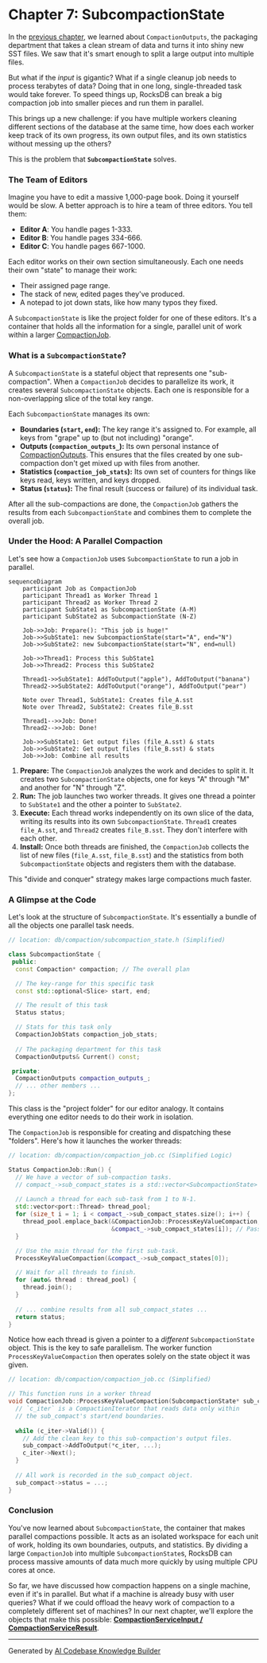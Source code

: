 # Chapter 7: SubcompactionState

In the [previous chapter](06_compactionoutputs_.md), we learned about `CompactionOutputs`, the packaging department that takes a clean stream of data and turns it into shiny new SST files. We saw that it's smart enough to split a large output into multiple files.

But what if the *input* is gigantic? What if a single cleanup job needs to process terabytes of data? Doing that in one long, single-threaded task would take forever. To speed things up, RocksDB can break a big compaction job into smaller pieces and run them in parallel.

This brings up a new challenge: if you have multiple workers cleaning different sections of the database at the same time, how does each worker keep track of its own progress, its own output files, and its own statistics without messing up the others?

This is the problem that **`SubcompactionState`** solves.

### The Team of Editors

Imagine you have to edit a massive 1,000-page book. Doing it yourself would be slow. A better approach is to hire a team of three editors. You tell them:
*   **Editor A**: You handle pages 1-333.
*   **Editor B**: You handle pages 334-666.
*   **Editor C**: You handle pages 667-1000.

Each editor works on their own section simultaneously. Each one needs their own "state" to manage their work:
*   Their assigned page range.
*   The stack of new, edited pages they've produced.
*   A notepad to jot down stats, like how many typos they fixed.

A `SubcompactionState` is like the project folder for one of these editors. It's a container that holds all the information for a single, parallel unit of work within a larger [CompactionJob](03_compactionjob_.md).

### What is a `SubcompactionState`?

A `SubcompactionState` is a stateful object that represents one "sub-compaction". When a `CompactionJob` decides to parallelize its work, it creates several `SubcompactionState` objects. Each one is responsible for a non-overlapping slice of the total key range.

Each `SubcompactionState` manages its own:
*   **Boundaries (`start`, `end`):** The key range it's assigned to. For example, all keys from "grape" up to (but not including) "orange".
*   **Outputs (`compaction_outputs_`):** Its own personal instance of [CompactionOutputs](06_compactionoutputs_.md). This ensures that the files created by one sub-compaction don't get mixed up with files from another.
*   **Statistics (`compaction_job_stats`):** Its own set of counters for things like keys read, keys written, and keys dropped.
*   **Status (`status`):** The final result (success or failure) of its individual task.

After all the sub-compactions are done, the `CompactionJob` gathers the results from each `SubcompactionState` and combines them to complete the overall job.

### Under the Hood: A Parallel Compaction

Let's see how a `CompactionJob` uses `SubcompactionState` to run a job in parallel.

```mermaid
sequenceDiagram
    participant Job as CompactionJob
    participant Thread1 as Worker Thread 1
    participant Thread2 as Worker Thread 2
    participant SubState1 as SubcompactionState (A-M)
    participant SubState2 as SubcompactionState (N-Z)

    Job->>Job: Prepare(): "This job is huge!"
    Job->>SubState1: new SubcompactionState(start="A", end="N")
    Job->>SubState2: new SubcompactionState(start="N", end=null)

    Job->>Thread1: Process this SubState1
    Job->>Thread2: Process this SubState2

    Thread1->>SubState1: AddToOutput("apple"), AddToOutput("banana")
    Thread2->>SubState2: AddToOutput("orange"), AddToOutput("pear")

    Note over Thread1, SubState1: Creates file_A.sst
    Note over Thread2, SubState2: Creates file_B.sst

    Thread1-->>Job: Done!
    Thread2-->>Job: Done!

    Job->>SubState1: Get output files (file_A.sst) & stats
    Job->>SubState2: Get output files (file_B.sst) & stats
    Job->>Job: Combine all results
```
1.  **Prepare:** The `CompactionJob` analyzes the work and decides to split it. It creates two `SubcompactionState` objects, one for keys "A" through "M" and another for "N" through "Z".
2.  **Run:** The job launches two worker threads. It gives one thread a pointer to `SubState1` and the other a pointer to `SubState2`.
3.  **Execute:** Each thread works independently on its own slice of the data, writing its results into its own `SubcompactionState`. `Thread1` creates `file_A.sst`, and `Thread2` creates `file_B.sst`. They don't interfere with each other.
4.  **Install:** Once both threads are finished, the `CompactionJob` collects the list of new files (`file_A.sst`, `file_B.sst`) and the statistics from both `SubcompactionState` objects and registers them with the database.

This "divide and conquer" strategy makes large compactions much faster.

### A Glimpse at the Code

Let's look at the structure of `SubcompactionState`. It's essentially a bundle of all the objects one parallel task needs.

```cpp
// location: db/compaction/subcompaction_state.h (Simplified)

class SubcompactionState {
 public:
  const Compaction* compaction; // The overall plan

  // The key-range for this specific task
  const std::optional<Slice> start, end;

  // The result of this task
  Status status;

  // Stats for this task only
  CompactionJobStats compaction_job_stats;
  
  // The packaging department for this task
  CompactionOutputs& Current() const;

 private:
  CompactionOutputs compaction_outputs_;
  // ... other members ...
};
```
This class is the "project folder" for our editor analogy. It contains everything one editor needs to do their work in isolation.

The `CompactionJob` is responsible for creating and dispatching these "folders". Here's how it launches the worker threads:

```cpp
// location: db/compaction/compaction_job.cc (Simplified Logic)

Status CompactionJob::Run() {
  // We have a vector of sub-compaction tasks.
  // compact_->sub_compact_states is a std::vector<SubcompactionState>
  
  // Launch a thread for each sub-task from 1 to N-1.
  std::vector<port::Thread> thread_pool;
  for (size_t i = 1; i < compact_->sub_compact_states.size(); i++) {
    thread_pool.emplace_back(&CompactionJob::ProcessKeyValueCompaction, this,
                             &compact_->sub_compact_states[i]); // Pass a pointer
  }

  // Use the main thread for the first sub-task.
  ProcessKeyValueCompaction(&compact_->sub_compact_states[0]);

  // Wait for all threads to finish.
  for (auto& thread : thread_pool) {
    thread.join();
  }
  
  // ... combine results from all sub_compact_states ...
  return status;
}
```
Notice how each thread is given a pointer to a *different* `SubcompactionState` object. This is the key to safe parallelism. The worker function `ProcessKeyValueCompaction` then operates solely on the state object it was given.

```cpp
// location: db/compaction/compaction_job.cc (Simplified)

// This function runs in a worker thread
void CompactionJob::ProcessKeyValueCompaction(SubcompactionState* sub_compact) {
  // `c_iter` is a CompactionIterator that reads data only within
  // the sub_compact's start/end boundaries.
  
  while (c_iter->Valid()) {
    // Add the clean key to this sub-compaction's output files.
    sub_compact->AddToOutput(*c_iter, ...);
    c_iter->Next();
  }
  
  // All work is recorded in the sub_compact object.
  sub_compact->status = ...;
}
```

### Conclusion

You've now learned about `SubcompactionState`, the container that makes parallel compactions possible. It acts as an isolated workspace for each unit of work, holding its own boundaries, outputs, and statistics. By dividing a large `CompactionJob` into multiple `SubcompactionState`s, RocksDB can process massive amounts of data much more quickly by using multiple CPU cores at once.

So far, we have discussed how compaction happens on a single machine, even if it's in parallel. But what if a machine is already busy with user queries? What if we could offload the heavy work of compaction to a completely different set of machines? In our next chapter, we'll explore the objects that make this possible: **[CompactionServiceInput / CompactionServiceResult](08_compactionserviceinput___compactionserviceresult_.md)**.

---

Generated by [AI Codebase Knowledge Builder](https://github.com/The-Pocket/Tutorial-Codebase-Knowledge)
